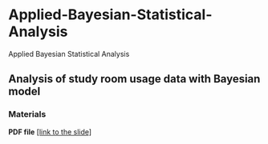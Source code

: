 # Applied-Bayesian-Statistical-Analysis
Applied Bayesian Statistical Analysis

## Analysis of study room usage data with Bayesian model

### Materials

**PDF file** [[link to the slide]]()

